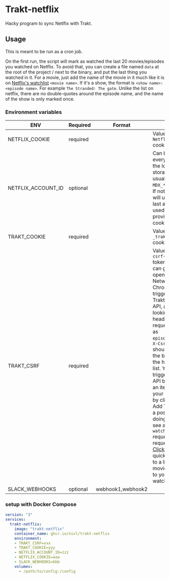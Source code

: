 # Trakt-netflix

Hacky program to sync Netlfix with Trakt.

## Usage

This is meant to be run as a cron job.

On the first run, the script will mark as watched the last 20 movies/episodes you watched on Netflix. To avoid that, you can create a file named `data` at the root of the project / next to the binary, and put the last thing you watched in it. For a movie, just add the name of the movie in it much like it is on [Netflix's watchlist](https://www.netflix.com/settings/viewed) `<movie name>`. If it's a show, the format is `<show name>: <episode name>`. For example `The Stranded: The gate`. Unlike the list on netflix, there are no double-quotes around the episode name, and the name of the show is only marked once.

### Environment variables
| ENV | Required | Format | Info |
| --- | --- | --- | --- |
| NETFLIX_COOKIE | required |  | Value of the `NetflixId` cookie |
| NETFLIX_ACCOUNT_ID | optional |  | Can be found everywhere in the local storage, usually in a `MDX_*` object. If not set, it will use the last account used with the provided cookie. |
| TRAKT_COOKIE | required |  | Value of the `_traktsession` cookie |
| TRAKT_CSRF | required | | Value of the `x-csrf-token` token. You can get it by opening the Network tab in Chrome, triggering Trakt private API, and looking at the headers of a request such as `episodes.json`. `X-Csrf-Token` should be at the bottom of the headers list. You can trigger their API by adding an item to your watchlist by clicking on Add To List on a poster, after doing so you'll see a `watchlist` request in the requests list. [Click here](https://trakt.tv/search/movies/?query=lord+of+the+ring) for quick access to a list of movies to add to your watchlist.
| SLACK_WEBHOOKS | optional | webhook1,webhook2 | |

### setup with Docker Compose

```yaml
version: "3"
services:
  trakt-netflix:
    image: "trakt-netflix"
    container_name: ghcr.io/nivl/trakt-netflix
    environment:
    - TRAKT_CSRF=xxx
    - TRAKT_COOKIE=yyy
    - NETFLIX_ACCOUNT_ID=zzz
    - NETFLIX_COOKIE=aaa
    - SLACK_WEBHOOKS=bbb
    volumes:
      - /path/to/config:/config
```

